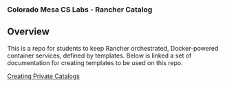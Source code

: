 ### Colorado Mesa CS Labs - Rancher Catalog

## Overview

This is a repo for students to keep Rancher orchestrated, Docker-powered container services, defined by templates.
Below is linked a set of documentation for creating templates to be used on this repo.

<a href="http://docs.rancher.com/rancher/v1.3/en/catalog/private-catalog/">Creating Private Catalogs</a>
